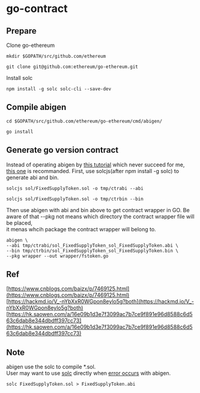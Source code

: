 # go-contract #

## Prepare ##
Clone go-ethereum
```
mkdir $GOPATH/src/github.com/ethereum

git clone git@github.com:ethereum/go-ethereum.git
```

Install solc
```
npm install -g solc solc-cli --save-dev
```

## Compile abigen ##
```
cd $GOPATH/src/github.com/ethereum/go-ethereum/cmd/abigen/

go install
```

## Generate go version contract ##
Instead of operating abigen by [this tutorial](https://www.cnblogs.com/baizx/p/7469125.html) which never succeed for me,  
[this one](https://hk.saowen.com/a/16e09b1d3e7f3099ac7b7ce9f891e96d8588c6d563c6dab8e344dbdff397cc73) is recommanded.
First, use solcjs(after npm install -g solc) to generate abi and bin.
```
solcjs sol/FixedSupplyToken.sol -o tmp/ctrabi --abi 

solcjs sol/FixedSupplyToken.sol -o tmp/ctrbin --bin
```

Then use abigen with abi and bin above to get contract wrapper in GO.
Be aware of that --pkg not means which directory the contract wrapper file will be placed,  
it menas whcih package the contract wrapper will belong to. 
```
abigen \
--abi tmp/ctrabi/sol_FixedSupplyToken_sol_FixedSupplyToken.abi \
--bin tmp/ctrbin/sol_FixedSupplyToken_sol_FixedSupplyToken.bin \
--pkg wrapper --out wrapper/fstoken.go
```

## Ref ##
[https://www.cnblogs.com/baizx/p/7469125.html](https://www.cnblogs.com/baizx/p/7469125.html)  
[https://hackmd.io/V_-nYbXxR0WGpon8eylo5g?both](https://hackmd.io/V_-nYbXxR0WGpon8eylo5g?both)  
[https://hk.saowen.com/a/16e09b1d3e7f3099ac7b7ce9f891e96d8588c6d563c6dab8e344dbdff397cc73](https://hk.saowen.com/a/16e09b1d3e7f3099ac7b7ce9f891e96d8588c6d563c6dab8e344dbdff397cc73)  


## Note ##
abigen use the solc to compile *.sol.  
User may want to use [solc](https://medium.com/@ksin751119/ethereum-dapp%E5%88%9D%E5%BF%83%E8%80%85%E4%B9%8B%E8%B7%AF-7-web3-eth-compile-solidity-%E6%9B%BF%E4%BB%A3%E6%96%B9%E6%A1%88-a020a6763fbd) directly when [error occurs](https://blog.studygolang.com/topics/5215) with abigen.

```
solc FixedSupplyToken.sol > FixedSupplyToken.abi
```
